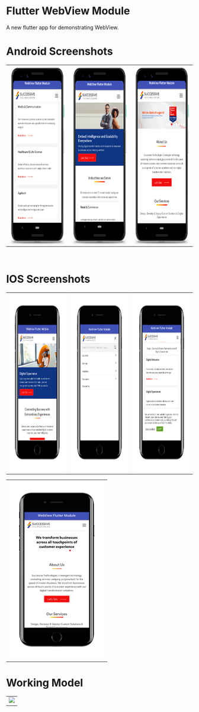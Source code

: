 # Flutter WebView Module
A new flutter app for demonstrating WebView.

# Android Screenshots

<table>
  <tr>
    <td><img src="https://github.com/MarvelApps-Flutter/webview_demo/blob/dev/screenshots/android/android1.png" height="480px"></td>
    <td><img src="https://github.com/MarvelApps-Flutter/webview_demo/blob/dev/screenshots/android/android2.png" height="480px"></td>
    <td><img src="https://github.com/MarvelApps-Flutter/webview_demo/blob/dev/screenshots/android/android3.png" height="480px"></td>
  </tr>
 </table>

</br>

# IOS Screenshots

<table>
  <tr>
    <td><img src="https://github.com/MarvelApps-Flutter/webview_demo/blob/dev/screenshots/ios/ios1.png" height="480px"></td>
    <td><img src="https://github.com/MarvelApps-Flutter/webview_demo/blob/dev/screenshots/ios/ios2.png" height="480px"></td>
    <td><img src="https://github.com/MarvelApps-Flutter/webview_demo/blob/dev/screenshots/ios/ios3.png" height="480px"></td>
  </tr>
 </table>

<table>
  <tr>
    <td><img src="https://github.com/MarvelApps-Flutter/webview_demo/blob/dev/screenshots/ios/ios4.png" height="480px"></td>
    
  </tr>
 </table>
 
 # Working Model
  <table>
  <tr>
  <td><img src="https://github.com/MarvelApps-Flutter/webview_demo/blob/dev/working_demo/webview_demo.gif" height="480px"></td>
    </tr>
  </table>
    
 
 

